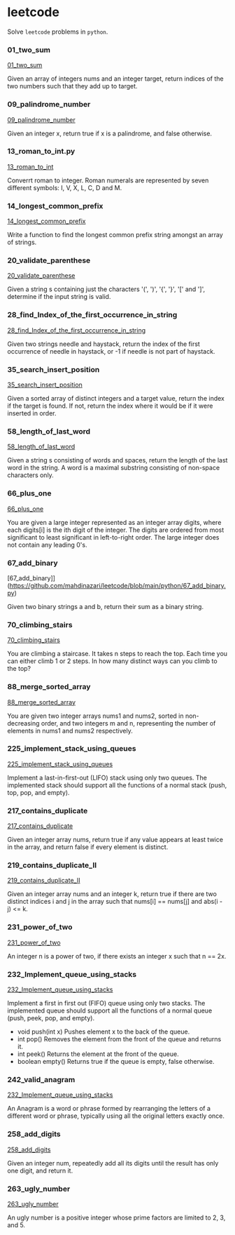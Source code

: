# leetcode
Solve `leetcode` problems in `python`.

### 01_two_sum
[01_two_sum](https://github.com/mahdinazari/leetcode/blob/main/python/01_two_sum.py)

Given an array of integers nums and an integer target, return indices of the two numbers such that they add up to target.

### 09_palindrome_number
[09_palindrome_number](https://github.com/mahdinazari/leetcode/blob/main/python/09_palindrome_number)

Given an integer x, return true if x is a palindrome, and false otherwise.

### 13_roman_to_int.py
[13_roman_to_int](https://github.com/mahdinazari/leetcode/blob/main/python/13_roman_to_int.py)

Converrt roman to integer. Roman numerals are represented by seven different symbols: I, V, X, L, C, D and M.

### 14_longest_common_prefix
[14_longest_common_prefix](https://github.com/mahdinazari/leetcode/blob/main/python/14_longest_common_prefix.py)

Write a function to find the longest common prefix string amongst an array of strings.

### 20_validate_parenthese
[20_validate_parenthese](https://github.com/mahdinazari/leetcode/blob/main/python/20_validate_parenthese.py)

Given a string s containing just the characters '(', ')', '{', '}', '[' and ']', determine if the input string is valid.


### 28_find_Index_of_the_first_occurrence_in_string
[28_find_Index_of_the_first_occurrence_in_string](https://github.com/mahdinazari/leetcode/blob/main/python/28_find_Index_of_the_first_occurrence_in_string.py)

Given two strings needle and haystack, return the index of the first occurrence of needle in haystack, or -1 if needle is not part of haystack.

### 35_search_insert_position
[35_search_insert_position](https://github.com/mahdinazari/leetcode/blob/main/python/35_search_insert_position.py)

Given a sorted array of distinct integers and a target value, return the index if the target is found. If not, return the index where it would be if it were inserted in order.

### 58_length_of_last_word
[58_length_of_last_word](https://github.com/mahdinazari/leetcode/blob/main/python/58_length_of_last_word.py)

Given a string s consisting of words and spaces, return the length of the last word in the string.
A word is a maximal substring consisting of non-space characters only.

### 66_plus_one
[66_plus_one](https://github.com/mahdinazari/leetcode/blob/main/python/70_climbing_stairs)

You are given a large integer represented as an integer array digits, where each digits[i] is the
ith digit of the integer. The digits are ordered from most significant to least significant in left-to-right order.
The large integer does not contain any leading 0's.

### 67_add_binary
[67_add_binary]](https://github.com/mahdinazari/leetcode/blob/main/python/67_add_binary.py)

Given two binary strings a and b, return their sum as a binary string.

### 70_climbing_stairs
[70_climbing_stairs](https://github.com/mahdinazari/leetcode/blob/main/python/70_climbing_stairs)

You are climbing a staircase. It takes n steps to reach the top.
Each time you can either climb 1 or 2 steps. In how many distinct ways can you climb to the top?

### 88_merge_sorted_array
[88_merge_sorted_array](https://github.com/mahdinazari/leetcode/blob/main/python/88_merge_sorted_array.py)

You are given two integer arrays nums1 and nums2, sorted in non-decreasing order, and two integers m and n, representing the number of elements in nums1 and nums2 respectively.

### 225_implement_stack_using_queues
[225_implement_stack_using_queues](https://github.com/mahdinazari/leetcode/blob/main/python/225_implement_stack_using_queues.py)

Implement a last-in-first-out (LIFO) stack using only two queues. The implemented stack should support all the functions of a normal stack (push, top, pop, and empty).

### 217_contains_duplicate
[217_contains_duplicate](https://github.com/mahdinazari/leetcode/blob/main/python/217_contains_duplicate.py)

Given an integer array nums, return true if any value appears at least twice in the array,
and return false if every element is distinct.

### 219_contains_duplicate_II
[219_contains_duplicate_II](https://github.com/mahdinazari/leetcode/blob/main/python/219_contains_duplicate_II.py)

Given an integer array nums and an integer k, return true if there are two distinct indices i and j in the array such that nums[i] == nums[j] and abs(i - j) <= k.


### 231_power_of_two
[231_power_of_two](https://github.com/mahdinazari/leetcode/blob/main/python/231_power_of_two.py)

An integer n is a power of two, if there exists an integer x such that n == 2x.

### 232_Implement_queue_using_stacks
[232_Implement_queue_using_stacks](https://github.com/mahdinazari/leetcode/blob/main/python/232_Implement_queue_using_stacks.py)


Implement a first in first out (FIFO) queue using only two stacks. The implemented queue should support all the functions of a normal queue (push, peek, pop, and empty).


- void push(int x) Pushes element x to the back of the queue.
- int pop() Removes the element from the front of the queue and returns it.
- int peek() Returns the element at the front of the queue.
- boolean empty() Returns true if the queue is empty, false otherwise.


### 242_valid_anagram
[232_Implement_queue_using_stacks](https://github.com/mahdinazari/leetcode/blob/main/python/242_valid_anagram.py)


An Anagram is a word or phrase formed by rearranging the letters of a different word or phrase, typically using all the original letters exactly once.


### 258_add_digits
[258_add_digits](https://github.com/mahdinazari/leetcode/blob/main/python/258_add_digits.py)

Given an integer num, repeatedly add all its digits until the result has only one digit, and return it.


### 263_ugly_number
[263_ugly_number](https://github.com/mahdinazari/leetcode/blob/main/python/263_ugly_number.py)

An ugly number is a positive integer whose prime factors are limited to 2, 3, and 5.